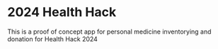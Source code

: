 # 2024 Health Hack
 This is a proof of concept app for personal medicine inventorying and donation for Health Hack 2024
